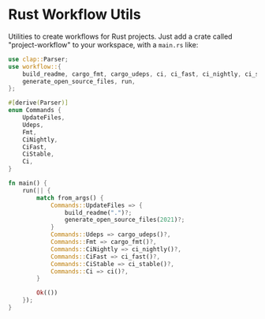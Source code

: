 # Rust Workflow Utils

Utilities to create workflows for Rust projects. Just add a crate called "project-workflow" to your workspace, with a `main.rs` like:

```rust
use clap::Parser;
use workflow::{
    build_readme, cargo_fmt, cargo_udeps, ci, ci_fast, ci_nightly, ci_stable, from_args,
    generate_open_source_files, run,
};

#[derive(Parser)]
enum Commands {
    UpdateFiles,
    Udeps,
    Fmt,
    CiNightly,
    CiFast,
    CiStable,
    Ci,
}

fn main() {
    run(|| {
        match from_args() {
            Commands::UpdateFiles => {
                build_readme(".")?;
                generate_open_source_files(2021)?;
            }
            Commands::Udeps => cargo_udeps()?,
            Commands::Fmt => cargo_fmt()?,
            Commands::CiNightly => ci_nightly()?,
            Commands::CiFast => ci_fast()?,
            Commands::CiStable => ci_stable()?,
            Commands::Ci => ci()?,
        }

        Ok(())
    });
}

```
